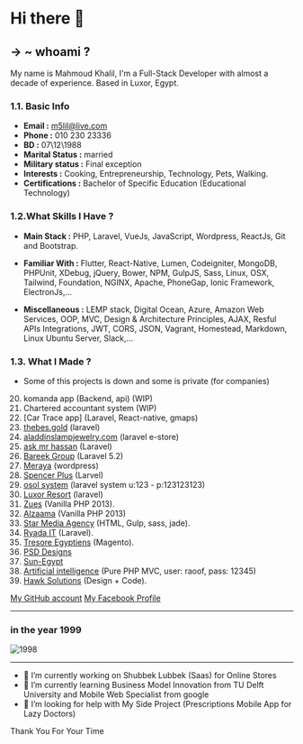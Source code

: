 # Hi there 👋

## → ~ whoami ?

My name is Mahmoud Khalil, I'm a Full-Stack Developer with almost a decade of experience. Based in Luxor, Egypt.

### 1.1. **Basic Info**
> 
* **Email :** m5lil@live.com
* **Phone :** 010 230 23336
* **BD :** 07\12\1988
* **Marital Status :** married 
* **Military status :** Final exception
* **Interests :** Cooking, Entrepreneurship, Technology, Pets, Walking.
* **Certifications :** Bachelor of Specific Education (Educational Technology)


### 1.2.**What Skills I Have ?**
> 
* **Main Stack :** PHP, Laravel, VueJs, JavaScript, Wordpress, ReactJs, Git and Bootstrap. 

> 
* **Familiar With :** Flutter, React-Native, Lumen, Codeigniter, MongoDB, PHPUnit, XDebug, jQuery, Bower, NPM, GulpJS, Sass, Linux, OSX, Tailwind, Foundation, NGINX, Apache, PhoneGap, Ionic Framework, ElectronJs,... 

> 
* **Miscellaneous :** LEMP stack, Digital Ocean, Azure, Amazon Web Services, OOP, MVC, Design & Architecture Principles, AJAX, Resful APIs Integrations, JWT, CORS, JSON, Vagrant, Homestead, Markdown, Linux Ubuntu Server, Slack,...

 
### 1.3. **What I Made ?**
> 
- Some of this projects is down and some is private (for companies)
20. komanda app (Backend, api) (WIP)
19. Chartered accountant system (WIP)
18. [Car Trace app] (Laravel, React-native, gmaps)
1. [thebes.gold](http://thebes.gold) (laravel)
2. [aladdinslampjewelry.com](https://www.aladdinslampjewelry.com/) (laravel e-store)
3. [ask mr hassan](http://askmrhassan.com) (Laravel)
4. [Bareek Group](http://bareek-group.com/) (Laravel 5.2)
5. [Meraya](http://merayaco.com/main) (wordpress)
6. [Spencer Plus](http://spencerplus.com/) (Larvel)
7. [osol system](http://jenavatech.com/) (laravel system u:123 - p:123123123)
8. [Luxor Resort](http://www.luxor-resort.com/) (laravel)
9. [Zues](http://zeusuniversity.us/) (Vanilla PHP 2013).
10. [Alzaama](http://alzama.com/) (Vanilla PHP 2013)
11. [Star Media Agency](http://starmedia.agency/) (HTML, Gulp, sass, jade).
12. [Ryada IT](http://ryada4it.com/) (Laravel).
13. [Tresore Egyptiens](http://tresorsegyptiens.com/) (Magento).
14. [PSD Designs](https://1drv.ms/f/s!AkDtr0kphjFEjiUO5vkur1oN-awF)
15. [Sun-Egypt](http://sun-egypt.com)
16. [Artificial intelligence](http://67.23.254.7/~airaoof/) (Pure PHP MVC, user: raoof, pass: 12345)
17. [Hawk Solutions](http://hawksolutions.be) (Design + Code).

[My GitHub account](https://github.com/m5lil)
[My Facebook Profile](https://fb.me/m5leel)

------
### in the year 1999

![1998](https://github.com/m5lil/m5lil/blob/main/me.jpg?raw=true "in 1998")

---

- 🔭 I’m currently working on Shubbek Lubbek (Saas) for Online Stores
- 🌱 I’m currently learning Business Model Innovation from TU Delft University and Mobile Web Specialist from google
- 🤔 I’m looking for help with My Side Project (Prescriptions Mobile App for Lazy Doctors)

Thank You For Your Time

<!--
**m5lil/m5lil** is a ✨ _special_ ✨ repository because its `README.md` (this file) appears on your GitHub profile.

Here are some ideas to get you started:

- 🔭 I’m currently working on ...
- 🌱 I’m currently learning ...
- 👯 I’m looking to collaborate on ...
- 🤔 I’m looking for help with ...
- 💬 Ask me about ...
- 📫 How to reach me: ...
- 😄 Pronouns: ...
- ⚡ Fun fact: ...
-->
